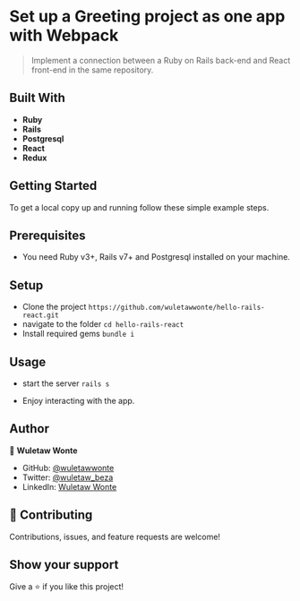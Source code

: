 # Set up a Greeting project as one app with Webpack

> Implement a connection between a Ruby on Rails back-end and React front-end in the same repository.

## Built With

- **Ruby**
- **Rails**
- **Postgresql**
- **React**
- **Redux**

## Getting Started

To get a local copy up and running follow these simple example steps.

## Prerequisites

- You need Ruby v3+, Rails v7+ and Postgresql installed on your machine.

## Setup

- Clone the project `https://github.com/wuletawwonte/hello-rails-react.git`
- navigate to the folder `cd hello-rails-react`
- Install required gems `bundle i`

## Usage

- start the server `rails s`

- Enjoy interacting with the app.

## Author

👤 **Wuletaw Wonte**

- GitHub: [@wuletawwonte](https://github.com/wuletawwonte)
- Twitter: [@wuletaw_beza](https://twitter.com/wuletawwonte)
- LinkedIn: [Wuletaw Wonte](https://www.linkedin.com/in/wuletaw-wonte/)

## 🤝 Contributing

Contributions, issues, and feature requests are welcome!

## Show your support

Give a ⭐️ if you like this project!
